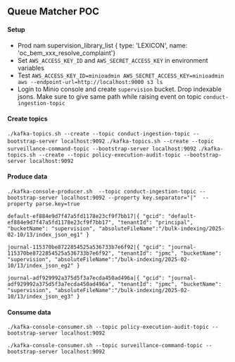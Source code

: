 ## Queue Matcher POC
#### Setup
- Prod nam supervision_library_list { type: 'LEXICON', name: 'oc_bem_xxx_resolve_complaint'}
- Set `AWS_ACCESS_KEY_ID` and `AWS_SECRET_ACCESS_KEY` in environment variables
- Test `AWS_ACCESS_KEY_ID=minioadmin AWS_SECRET_ACCESS_KEY=minioadmin aws --endpoint-url=http://localhost:9000 s3 ls`
- Login to Minio console and create `supervision` bucket. Drop indexable jsons. Make sure to give same path while raising event on topic `conduct-ingestion-topic`

#### Create topics
  `./kafka-topics.sh --create --topic conduct-ingestion-topic --bootstrap-server localhost:9092`
  `./kafka-topics.sh --create --topic surveillance-command-topic --bootstrap-server localhost:9092`
  `./kafka-topics.sh --create --topic policy-execution-audit-topic --bootstrap-server localhost:9092`
  
#### Produce data
  `./kafka-console-producer.sh  --topic conduct-ingestion-topic --bootstrap-server localhost:9092 --property key.separator="|"  --property parse.key=true`
  
  `default-ef884e9d7f47a5fd1178e23cf9f7bb17|{ "gcid": "default-ef884e9d7f47a5fd1178e23cf9f7bb17", "tenantId": "principal", "bucketName": "supervision", "absoluteFileName":"/bulk-indexing/2025-02-10/13/index_json_eg1" }`
  
  `journal-115370be8722854525a536733b7e6f92|{ "gcid": "journal-115370be8722854525a536733b7e6f92", "tenantId": "jpmc", "bucketName": "supervision", "absoluteFileName":"/bulk-indexing/2025-02-10/13/index_json_eg2" }`
  
  `journal-adf929992a375d5f3a7ecda450ad496a|{ "gcid": "journal-adf929992a375d5f3a7ecda450ad496a", "tenantId": "jpmc", "bucketName": "supervision", "absoluteFileName":"/bulk-indexing/2025-02-10/13/index_json_eg3" }`

#### Consume data
  `./kafka-console-consumer.sh --topic policy-execution-audit-topic --bootstrap-server localhost:9092` 
  
  `./kafka-console-consumer.sh --topic surveillance-command-topic --bootstrap-server localhost:9092` 
